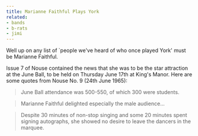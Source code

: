 ```yaml
---
title: Marianne Faithful Plays York
related:
- bands
- b-rats
- jimi
---
```


Well up on any list of `people we've heard of who once played York'
must be Marianne Faithful.

Issue 7 of Nouse contained the news that she was to be the star
attraction at the June Ball, to be held on Thursday June 17th at
King's Manor. Here are some quotes from Nouse No. 9 (24th June 1965):

> June Ball attendance was 500-550, of which 300 were students.

> Marianne Faithful delighted especially the male audience...

> Despite 30 minutes of non-stop singing and some 20 minutes spent
> signing autographs, she showed no desire to leave the dancers in the
> marquee.
